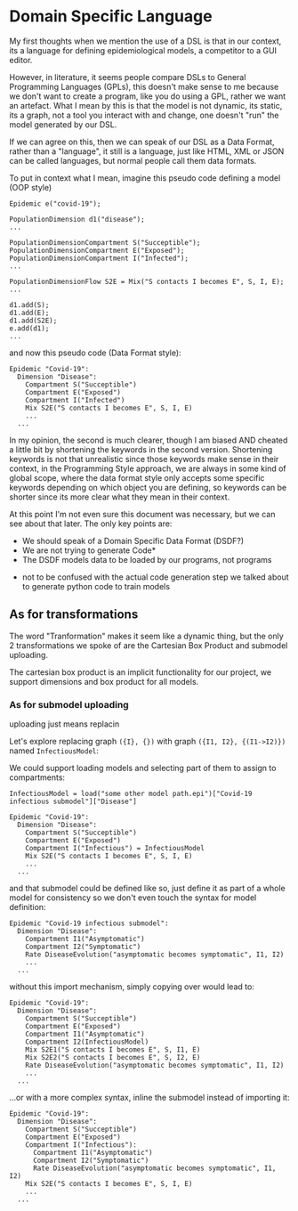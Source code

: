 # Domain Specific Language

My first thoughts when we mention the use of a DSL is that in our context, its a language for defining epidemiological models, a competitor to a GUI editor.

However, in literature, it seems people compare DSLs to General Programming Languages (GPLs), this doesn't make sense to me because we don't want to create a program, like you do using a GPL, rather we want an artefact. What I mean by this is that the model is not dynamic, its static, its a graph, not a tool you interact with and change, one doesn't "run" the model generated by our DSL.

If we can agree on this, then we can speak of our DSL as a Data Format, rather than a "language", it still is a language, just like HTML, XML or JSON can be called languages, but normal people call them data formats.

To put in context what I mean, imagine this pseudo code defining a model (OOP style)

```
Epidemic e("covid-19");

PopulationDimension d1("disease");
...

PopulationDimensionCompartment S("Succeptible");
PopulationDimensionCompartment E("Exposed");
PopulationDimensionCompartment I("Infected");
...

PopulationDimensionFlow S2E = Mix("S contacts I becomes E", S, I, E);
...

d1.add(S);
d1.add(E);
d1.add(S2E);
e.add(d1);
...
```

and now this pseudo code (Data Format style):
```
Epidemic "Covid-19":
  Dimension "Disease":
    Compartment S("Succeptible")
    Compartment E("Exposed")
    Compartment I("Infected")
    Mix S2E("S contacts I becomes E", S, I, E)
    ...
  ...
```

In my opinion, the second is much clearer, though I am biased AND cheated a little bit by shortening the keywords in the second version. Shortening keywords is not that unrealistic since those keywords make sense in their context, in the Programming Style approach, we are always in some kind of global scope, where the data format style only accepts some specific keywords depending on which object you are defining, so keywords can be shorter since its more clear what they mean in their context.

At this point I'm not even sure this document was necessary, but we can see about that later. The only key points are:

- We should speak of a Domain Specific Data Format (DSDF?)
- We are not trying to generate Code*
- The DSDF models data to be loaded by our programs, not programs

* not to be confused with the actual code generation step we talked about to generate python code to train models

## As for transformations

The word "Tranformation" makes it seem like a dynamic thing, but the only 2 transformations we spoke of are the Cartesian Box Product and submodel uploading.

The cartesian box product is an implicit functionality for our project, we support dimensions and box product for all models.

### As for submodel uploading

uploading just means replacin

Let's explore replacing graph `({I}, {})` with graph `({I1, I2}, {(I1->I2)})` named `InfectiousModel`:

We could support loading models and selecting part of them to assign to compartments:

```
InfectiousModel = load("some other model path.epi")["Covid-19 infectious submodel"]["Disease"]

Epidemic "Covid-19":
  Dimension "Disease":
    Compartment S("Succeptible")
    Compartment E("Exposed")
    Compartment I("Infectious") = InfectiousModel
    Mix S2E("S contacts I becomes E", S, I, E)
    ...
  ...
```

and that submodel could be defined like so, just define it as part of a whole model for consistency so we don't even touch the syntax for model definition:

```
Epidemic "Covid-19 infectious submodel":
  Dimension "Disease":
    Compartment I1("Asymptomatic")
    Compartment I2("Symptomatic")
    Rate DiseaseEvolution("asymptomatic becomes symptomatic", I1, I2)
    ...
  ...
```

without this import mechanism, simply copying over would lead to:

```
Epidemic "Covid-19":
  Dimension "Disease":
    Compartment S("Succeptible")
    Compartment E("Exposed")
    Compartment I1("Asymptomatic")
    Compartment I2(InfectiousModel)
    Mix S2E1("S contacts I becomes E", S, I1, E)
    Mix S2E2("S contacts I becomes E", S, I2, E)
    Rate DiseaseEvolution("asymptomatic becomes symptomatic", I1, I2)
    ...
  ...
```

...or with a more complex syntax, inline the submodel instead of importing it:

```
Epidemic "Covid-19":
  Dimension "Disease":
    Compartment S("Succeptible")
    Compartment E("Exposed")
    Compartment I("Infectious"):
      Compartment I1("Asymptomatic")
      Compartment I2("Symptomatic")
      Rate DiseaseEvolution("asymptomatic becomes symptomatic", I1, I2)
    Mix S2E("S contacts I becomes E", S, I, E)
    ...
  ...
```
